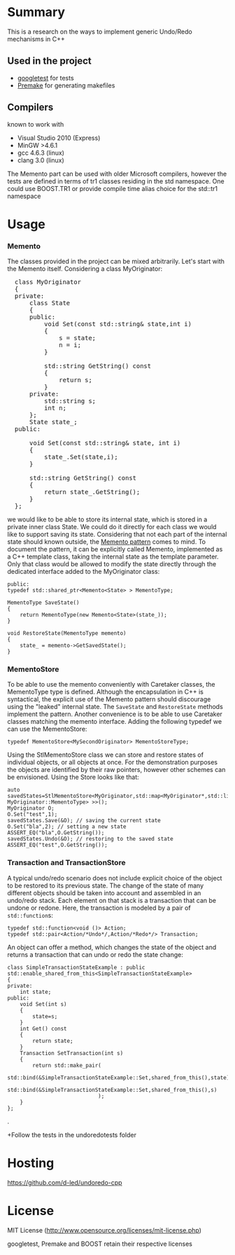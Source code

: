 Summary
=======


This is a research on the ways to implement generic Undo/Redo mechanisms in C++


Used in the project
-------------------

 * [googletest](http://code.google.com/p/googletest/) for tests
 * [Premake](http://industriousone.com/premake) for generating makefiles

Compilers
-------------------

known to work with
 * Visual Studio 2010 (Express)
 * MinGW >4.6.1
 * gcc 4.6.3 (linux)
 * clang 3.0 (linux)

The Memento part can be used with older Microsoft compilers, however the tests are defined in terms of tr1 classes residing in the std namespace.
One could use BOOST.TR1 or provide compile time alias choice for the std::tr1 namespace


Usage
=====

### Memento
The classes provided in the project can be mixed arbitrarily. Let's start with the Memento itself. Considering a class MyOriginator:

<pre>
  class MyOriginator
  {
  private:
      class State
      {
      public:
          void Set(const std::string& state,int i)
          {
              s = state;
              n = i;
          }
  
          std::string GetString() const
          {
              return s;
          }
      private:
          std::string s;
          int n;
      };
      State state_;
  public:
  
      void Set(const std::string& state, int i)
      {
          state_.Set(state,i);
      }
  
      std::string GetString() const
      {
          return state_.GetString();
      }
  };
</pre>

we would like to be able to store its internal state, which is stored in a private inner class State. We could do it directly for each class we would
like to support saving its state. Considering that not each part of the internal state should known outside, the [Memento pattern](http://en.wikipedia.org/wiki/Memento_pattern) comes to mind. To document the pattern, it can be explicitly called Memento, implemented
as a C++ template class, taking the internal state as the template parameter. Only that class would be allowed to modify the state directly through the
dedicated interface added to the MyOriginator class:

    public:
    typedef std::shared_ptr<Memento<State> > MementoType;
    
    MementoType SaveState()
    {
        return MementoType(new Memento<State>(state_));
    }
    
    void RestoreState(MementoType memento)
    {
        state_ = memento->GetSavedState();
    }

### MementoStore

To be able to use the memento conveniently with Caretaker classes, the MementoType type is defined. Although the encapsulation in C++ is syntactical,
the explicit use of the Memento pattern should discourage using the "leaked" internal state. The <code>SaveState</code> and <code>RestoreState</code> methods
implement the pattern. Another convenience is to be able to use Caretaker classes matching the memento interface. Adding the following typedef we can use the
MementoStore:

    typedef MementoStore<MySecondOriginator> MementoStoreType;

Using the StlMementoStore class we can store and restore states of individual objects, or all objects at once. For the demonstration purposes the objects
are identified by their raw pointers, however other schemes can be envisioned. Using the Store looks like that:

    auto savedStates=StlMementoStore<MyOriginator,std::map<MyOriginator*,std::list<typename MyOriginator::MementoType> >>();
    MyOriginator O;
    O.Set("test",1);
    savedStates.Save(&O); // saving the current state
    O.Set("bla",2); // setting a new state
    ASSERT_EQ("bla",O.GetString());
    savedStates.Undo(&O); // restoring to the saved state
    ASSERT_EQ("test",O.GetString());

### Transaction and TransactionStore

A typical undo/redo scenario does not include explicit choice of the object to be restored to its previous state. The change of the state of many
different objects should be taken into account and assembled in an undo/redo stack. Each element on that stack is a transaction that can be undone or
redone. Here, the transaction is modeled by a pair of <code>std::function</code>s:

    typedef std::function<void ()> Action;
    typedef std::pair<Action/*Undo*/,Action/*Redo*/> Transaction;

An object can offer a method, which changes the state of the object and returns a transaction that can undo or redo the state change:

    class SimpleTransactionStateExample : public std::enable_shared_from_this<SimpleTransactionStateExample>
    {
    private:
        int state;
    public:
        void Set(int s)
        {
            state=s;
        }
    	int Get() const
    	{
    		return state;
    	}
        Transaction SetTransaction(int s)
        {
            return std::make_pair(
    								std::bind(&SimpleTransactionStateExample::Set,shared_from_this(),state),
    								std::bind(&SimpleTransactionStateExample::Set,shared_from_this(),s)
                                 );
        }
    };

.
	
+Follow the tests in the undoredotests folder


Hosting
=======

https://github.com/d-led/undoredo-cpp

License
=======

MIT License (http://www.opensource.org/licenses/mit-license.php)

googletest, Premake and BOOST retain their respective licenses
